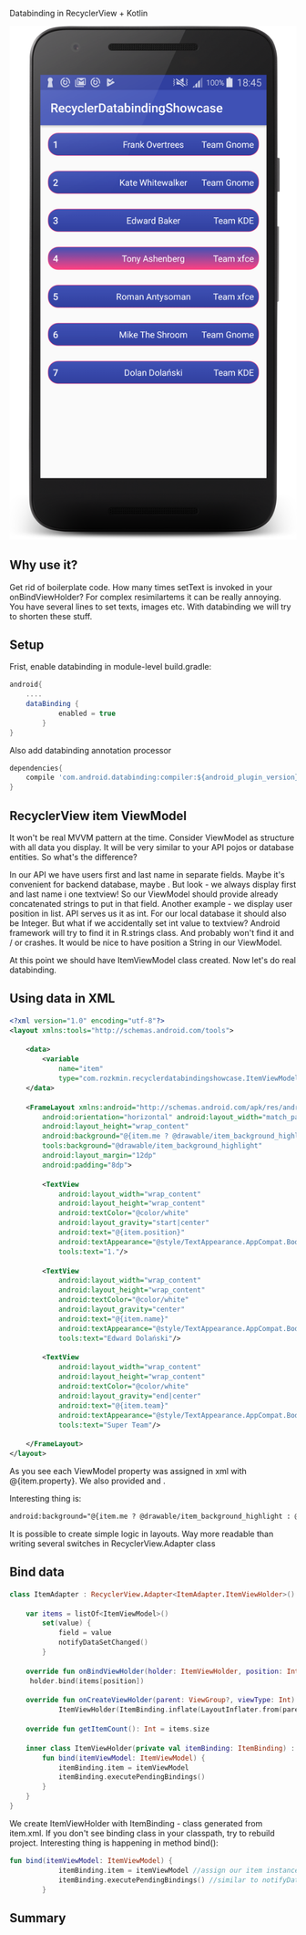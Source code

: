 Databinding in RecyclerView + Kotlin

![alt text](/_posts/device-2017-11-17-184448.png)

## Why use it?
Get rid of boilerplate code. 
How many times setText is invoked in your onBindViewHolder? 
For complex resimilartems it can be really annoying. 
You have several lines to set texts, images etc. 
With databinding we will try to shorten these stuff.

## Setup
Frist, enable databinding in module-level build.gradle:
```groovy
android{
    ....
    dataBinding {
            enabled = true
        }
}
```

Also add databinding annotation processor
```groovy
dependencies{
    compile 'com.android.databinding:compiler:${android_plugin_version}'
}

```

## RecyclerView item ViewModel

It won't be real MVVM pattern at the time. 
Consider ViewModel as structure with all data you display. 
It will be very similar to your API pojos or database entities.
So what's the difference? 

In our API we have users first and last name in separate fields. 
Maybe it's convenient for backend database, 
maybe <any other reason why backend guys structured responses that way>. 
But look - we always display first and last name i one textview! 
So our ViewModel should provide already concatenated strings to put in that field. 
Another example - we display user position in list. API serves us it as int. For our local database it should also be Integer. 
But what if we accidentally set int value to textview? Android framework will try to find it in R.strings class. And probably won't find it and / or crashes. It would be nice to have position a String in our ViewModel. 

At this point we should have ItemViewModel class created. Now let's do real databinding. 

## Using data in XML
```xml
<?xml version="1.0" encoding="utf-8"?>
<layout xmlns:tools="http://schemas.android.com/tools">

    <data>
        <variable
            name="item"
            type="com.rozkmin.recyclerdatabindingshowcase.ItemViewModel"/>
    </data>

    <FrameLayout xmlns:android="http://schemas.android.com/apk/res/android"
        android:orientation="horizontal" android:layout_width="match_parent"
        android:layout_height="wrap_content"
        android:background="@{item.me ? @drawable/item_background_highlight : @drawable/item_background_normal}"
        tools:background="@drawable/item_background_highlight"
        android:layout_margin="12dp"
        android:padding="8dp">

        <TextView
            android:layout_width="wrap_content"
            android:layout_height="wrap_content"
            android:textColor="@color/white"
            android:layout_gravity="start|center"
            android:text="@{item.position}"
            android:textAppearance="@style/TextAppearance.AppCompat.Body2"
            tools:text="1."/>

        <TextView
            android:layout_width="wrap_content"
            android:layout_height="wrap_content"
            android:textColor="@color/white"
            android:layout_gravity="center"
            android:text="@{item.name}"
            android:textAppearance="@style/TextAppearance.AppCompat.Body1"
            tools:text="Edward Dolański"/>

        <TextView
            android:layout_width="wrap_content"
            android:layout_height="wrap_content"
            android:textColor="@color/white"
            android:layout_gravity="end|center"
            android:text="@{item.team}"
            android:textAppearance="@style/TextAppearance.AppCompat.Body1"
            tools:text="Super Team"/>

    </FrameLayout>
</layout>
```

As you see each ViewModel property was assigned in xml with @{item.property}. We also provided <data/> and <variable>. 

Interesting thing is:

```xml
android:background="@{item.me ? @drawable/item_background_highlight : @drawable/item_background_normal}"
```

It is possible to create simple logic in layouts. Way more readable than writing several switches in RecyclerView.Adapter class

## Bind data
```kotlin
class ItemAdapter : RecyclerView.Adapter<ItemAdapter.ItemViewHolder>() {

    var items = listOf<ItemViewModel>()
        set(value) {
            field = value
            notifyDataSetChanged()
        }

    override fun onBindViewHolder(holder: ItemViewHolder, position: Int) =
     holder.bind(items[position])

    override fun onCreateViewHolder(parent: ViewGroup?, viewType: Int): ItemViewHolder =
            ItemViewHolder(ItemBinding.inflate(LayoutInflater.from(parent?.context), parent, false))

    override fun getItemCount(): Int = items.size

    inner class ItemViewHolder(private val itemBinding: ItemBinding) : RecyclerView.ViewHolder(itemBinding.root) {
        fun bind(itemViewModel: ItemViewModel) {
            itemBinding.item = itemViewModel
            itemBinding.executePendingBindings()
        }
    }
}
```

We create ItemViewHolder with ItemBinding - class generated from item.xml. If you don't see binding class in your classpath, try to rebuild project.
Interesting thing is happening in method bind():

```kotlin
fun bind(itemViewModel: ItemViewModel) {
            itemBinding.item = itemViewModel //assign our item instance to generated class
            itemBinding.executePendingBindings() //similar to notifyDataSetChanged()
        }
```

## Summary

